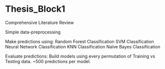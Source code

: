 # Thesis_Block1
Comprehensive Literature Review

Simple data-preprocessing

Make predictions using:
Random Forest Classification
SVM Classification
Neural Network Classification
KNN Classification
Naïve Bayes Classification

Evaluate predictions:
Build models using every permutation of Training vs Testing data.
~500 predictions per model.

